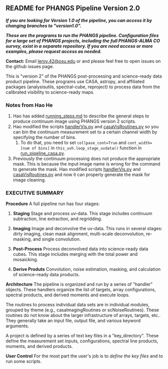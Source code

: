 ## README for PHANGS Pipeline Version 2.0

***If you are looking for Version 1.0 of the pipeline, you can access it by changing branches to "version1.0".***

***These are the programs to run the PHANGS pipeline. Configuration
files for a large set of PHANGS projects, including the full
PHANGS-ALMA CO survey, exist in a separate repository. If you are need
access or more examples, please request access as needed.***

**Contact:** Email leroy.42@osu.edu or and please feel free to open
issues on the github issues page.

This is "version 2" of the PHANGS post-processing and science-ready
data product pipeline. These programs use CASA, astropy, and
affiliated packages (analysisutils, spectral-cube, reproject) to
process data from the calibrated visibility to science-ready maps.

### Notes from Hao He
1. Hao has added [running_steps.md](running_steps.md) to describe the general steps to produce continuum image using PHANGS version 2 scripts.
2. Hao modified the scripts [handlerVis.py](phangsPipeline/handlerVis.py) and [casaVisRoutines.py](phangsPipeline/casaVisRoutines.py) so you can bin the continuum measurement set to a certain channel width by specifying the number of bins.
    1. To do that, you need to set `collpase_cont=True` and `cont_width= [num of bins]` in `this_uvh.loop_stage_uvdata()` function in [run_pipeline_casa.py](run_pipeline_casa.py). 
3. Previously the continuum processing does not produce the appropriate mask. This is because the input image name is wrong for the command to generate the mask. Hao modified scripts  [handlerVis.py](phangsPipeline/handlerVis.py) and [casaVisRoutines.py](phangsPipeline/casaVisRoutines.py) and now it can properly generate the mask for image cleaning.  

### EXECUTIVE SUMMARY

**Procedure** A full pipeline run has four stages:

1. **Staging** Stage and process uv-data. This stage includes
continuum subtraction, line extraction, and regridding.

2. **Imaging** Image and deconvolve the uv-data. This runs in several
stages: dirty imaging, clean mask alignment, multi-scale
deconvolution, re-masking, and single convolution.

3. **Post-Process** Process deconvolved data into science-ready data
cubes. This stage includes merging with the total power and
mosaicking.

4. **Derive Produts** Convolution, noise estimation, masking, and
calculation of science-ready data products.

**Architecture** The pipeline is organized and run by a series of
"handler" objects. These handlers organize the list of targets, array
configurations, spectral products, and derived moments and execute
loops.

The routines to process individual data sets are in individual
modules, grouped by theme (e.g., casaImagingRoutines or
scNoiseRoutines). These routines do not know about the larger
infrastructure of arrays, targets, etc.. They generally take an input
file, output file, and various keyword arguments.

A project is defined by a series of text key files in a
"key_directory". These define the measurement set inputs,
configurations, spectral line products, moments, and derived
products. 

**User Control** For the most part the user's job is to *define the
key files* and to run some scripts.
